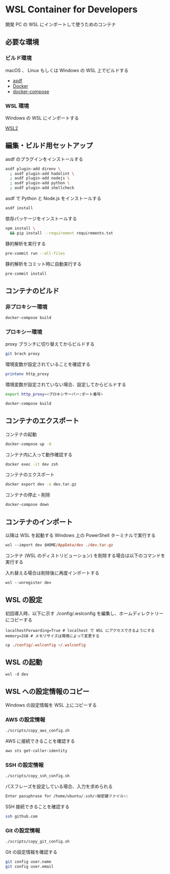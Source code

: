 # WSL Container for Developers

開発 PC の WSL にインポートして使うためのコンテナ

## 必要な環境

### ビルド環境

macOS 、 Linux もしくは Windows の WSL 上でビルドする

- [asdf]
- [Docker]
- [docker-compose]

### WSL 環境

Windows の WSL にインポートする

[WSL2]

## 編集・ビルド用セットアップ

asdf のプラグインをインストールする

```bash
asdf plugin-add direnv \
  ; asdf plugin-add hadolint \
  ; asdf plugin-add nodejs \
  ; asdf plugin-add python \
  ; asdf plugin-add shellcheck
```

asdf で Python と Node.js をインストールする

```bash
asdf install
```

依存パッケージをインストールする

```bash
npm install \
  && pip install --requirement requirements.txt
```

静的解析を実行する

```bash
pre-commit run --all-files
```

静的解析をコミット時に自動実行する

```bash
pre-commit install
```

## コンテナのビルド

### 非プロキシー環境

```bash
docker-compose build
```

### プロキシー環境

proxy ブランチに切り替えてからビルドする

```bash
git brach proxy
```

環境変数が設定されていることを確認する

```bash
printenv http_proxy
```

環境変数が設定されていない場合、設定してからビルドする

```bash
export http_proxy=<プロキシサーバー:ポート番号>
```

```bash
docker-compose build
```

## コンテナのエクスポート

コンテナの起動

```bash
docker-compose up -d
```

コンテナ内に入って動作確認する

```bash
docker exec -it dev zsh
```

コンテナのエクスポート

```bash
docker export dev -o dev.tar.gz
```

コンテナの停止・削除

```bash
docker-compose down
```

## コンテナのインポート

以降は WSL を起動する Windows 上の PowerShell ターミナルで実行する

```ps
wsl --import dev $HOME/AppData/dev ./dev.tar.gz
```

コンテナ (WSL のディストリビューション) を削除する場合は以下のコマンドを実行する

入れ替える場合は削除後に再度インポートする

```ps
wsl --unregister dev
```

## WSL の設定

初回導入時、以下に示す ./config/.wslconfig を編集し、ホームディレクトリーにコピーする

```text
localhostForwarding=True # localhost で WSL にアクセスできるようにする
memory=2GB # メモリサイズは環境によって変更する
```

```ps
cp ./config/.wslconfig ~/.wslconfig
```

## WSL の起動

```ps
wsl -d dev
```

## WSL への設定情報のコピー

Windows の設定情報を WSL 上にコピーする

### AWS の設定情報

```bash
./scripts/copy_aws_config.sh
```

AWS に接続できることを確認する

```bash
aws sts get-caller-identity
```

### SSH の設定情報

```bash
./scripts/copy_ssh_config.sh
```

パスフレーズを設定している場合、入力を求められる

```bash
Enter passphrase for /home/ubuntu/.ssh/<秘密鍵ファイル>:
```

SSH 接続できることを確認する

```bash
ssh github.com
```

### Git の設定情報

```bash
./scripts/copy_git_config.sh
```

Git の設定情報を確認する

```bash
git config user.name
git config user.email
```

[asdf]: https://github.com/asdf-vm/asdf
[docker]: https://www.docker.com/
[docker-compose]: https://docs.docker.jp/compose/toc.html
[wsl2]: https://docs.microsoft.com/ja-jp/windows/wsl/install
